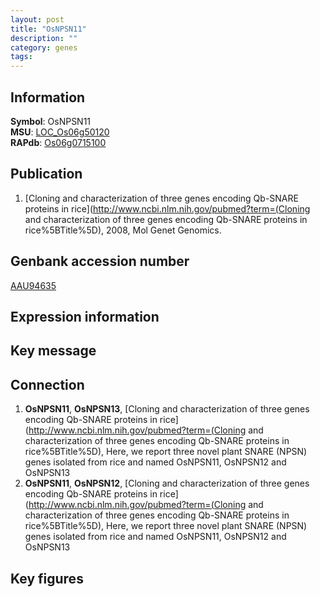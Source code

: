 ```yaml
---
layout: post
title: "OsNPSN11"
description: ""
category: genes
tags: 
---
```


## Information
__Symbol__: OsNPSN11  
__MSU__: [LOC_Os06g50120](http://rice.plantbiology.msu.edu/cgi-bin/ORF_infopage.cgi?orf=LOC_Os06g50120)  
__RAPdb__: [Os06g0715100](http://rapdb.dna.affrc.go.jp/viewer/gbrowse_details/irgsp1?name=Os06g0715100)  

## Publication
1. [Cloning and characterization of three genes encoding Qb-SNARE proteins in rice](http://www.ncbi.nlm.nih.gov/pubmed?term=(Cloning and characterization of three genes encoding Qb-SNARE proteins in rice%5BTitle%5D), 2008, Mol Genet Genomics.

## Genbank accession number
[AAU94635](http://www.ncbi.nlm.nih.gov/nuccore/AAU94635)

## Expression information

## Key message

## Connection
1. __OsNPSN11__, __OsNPSN13__, [Cloning and characterization of three genes encoding Qb-SNARE proteins in rice](http://www.ncbi.nlm.nih.gov/pubmed?term=(Cloning and characterization of three genes encoding Qb-SNARE proteins in rice%5BTitle%5D),  Here, we report three novel plant SNARE (NPSN) genes isolated from rice and named OsNPSN11, OsNPSN12 and OsNPSN13
2. __OsNPSN11__, __OsNPSN12__, [Cloning and characterization of three genes encoding Qb-SNARE proteins in rice](http://www.ncbi.nlm.nih.gov/pubmed?term=(Cloning and characterization of three genes encoding Qb-SNARE proteins in rice%5BTitle%5D),  Here, we report three novel plant SNARE (NPSN) genes isolated from rice and named OsNPSN11, OsNPSN12 and OsNPSN13

## Key figures


